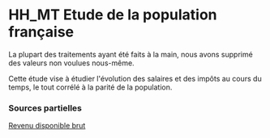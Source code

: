 # HH_MT Etude de la population française

La plupart des traitements ayant été faits à la main, nous avons supprimé des valeurs non voulues nous-même.

Cette étude vise à étudier l'évolution des salaires et des impôts au cours du temps, le tout corrélé à la parité de la population.

### Sources partielles

[Revenu disponible brut](https://www.insee.fr/fr/statistiques/2043717) 
